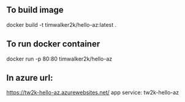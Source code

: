 ## To build image
docker build -t timwalker2k/hello-az:latest .

## To run docker container
docker run -p 80:80 timwalker2k/hello-az

## In azure url:
https://tw2k-hello-az.azurewebsites.net/
app service:
tw2k-hello-az